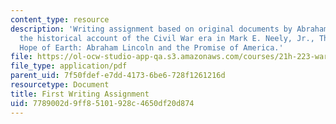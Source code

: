 ```yaml
---
content_type: resource
description: 'Writing assignment based on original documents by Abraham Lincoln and
  the historical account of the Civil War era in Mark E. Neely, Jr., The Last Best
  Hope of Earth: Abraham Lincoln and the Promise of America.'
file: https://ol-ocw-studio-app-qa.s3.amazonaws.com/courses/21h-223-war-american-society-fall-2002/7789002d9ff85101928c4650df20d874_war_fir_assig902.pdf
file_type: application/pdf
parent_uid: 7f50fdef-e7dd-4173-6be6-728f1261216d
resourcetype: Document
title: First Writing Assignment
uid: 7789002d-9ff8-5101-928c-4650df20d874
---
```

